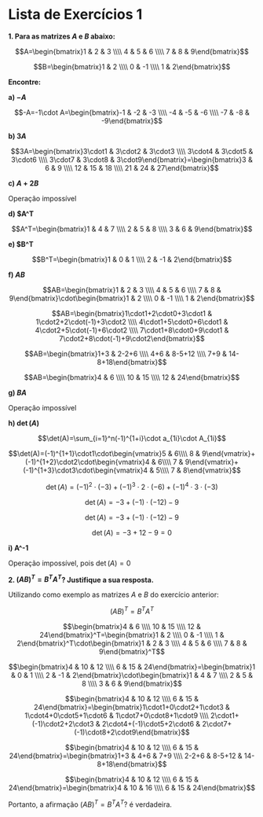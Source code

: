# Lista de Exercícios 1

**1. Para as matrizes $A$ e $B$ abaixo:**

$$A=\begin{bmatrix}1 & 2 & 3 \\\\ 4 & 5 & 6 \\\\ 7 & 8 & 9\end{bmatrix}$$

$$B=\begin{bmatrix}1 & 2 \\\\ 0 & -1 \\\\ 1 & 2\end{bmatrix}$$

**Encontre:**

**a) $-A$**

$$-A=-1\cdot A=\begin{bmatrix}-1 & -2 & -3 \\\\ -4 & -5 & -6 \\\\ -7 & -8 & -9\end{bmatrix}$$

**b) $3A$**

$$3A=\begin{bmatrix}3\cdot1 & 3\cdot2 & 3\cdot3 \\\\ 3\cdot4 & 3\cdot5 & 3\cdot6 \\\\ 3\cdot7 & 3\cdot8 & 3\cdot9\end{bmatrix}=\begin{bmatrix}3 & 6 & 9 \\\\ 12 & 15 & 18 \\\\ 21 & 24 & 27\end{bmatrix}$$

**c) $A+2B$**

Operação impossível

**d) $A^T**

$$A^T=\begin{bmatrix}1 & 4 & 7 \\\\ 2 & 5 & 8 \\\\ 3 & 6 & 9\end{bmatrix}$$

**e) $B^T**

$$B^T=\begin{bmatrix}1 & 0 & 1 \\\\ 2 & -1 & 2\end{bmatrix}$$

**f) $AB$**

$$AB=\begin{bmatrix}1 & 2 & 3 \\\\ 4 & 5 & 6 \\\\ 7 & 8 & 9\end{bmatrix}\cdot\begin{bmatrix}1 & 2 \\\\ 0 & -1 \\\\ 1 & 2\end{bmatrix}$$

$$AB=\begin{bmatrix}1\cdot1+2\cdot0+3\cdot1 & 1\cdot2+2\cdot(-1)+3\cdot2 \\\\ 4\cdot1+5\cdot0+6\cdot1 & 4\cdot2+5\cdot(-1)+6\cdot2 \\\\ 7\cdot1+8\cdot0+9\cdot1 & 7\cdot2+8\cdot(-1)+9\cdot2\end{bmatrix}$$

$$AB=\begin{bmatrix}1+3 & 2-2+6 \\\\ 4+6 & 8-5+12 \\\\ 7+9 & 14-8+18\end{bmatrix}$$

$$AB=\begin{bmatrix}4 & 6 \\\\ 10 & 15 \\\\ 12 & 24\end{bmatrix}$$

**g) $BA$**

Operação impossível

**h) $\det(A)$**

$$\det(A)=\sum_{i=1}^n(-1)^{1+i}\cdot a_{1i}\cdot A_{1i}$$

$$\det(A)=(-1)^{1+1}\cdot1\cdot\begin{vmatrix}5 & 6\\\\ 8 & 9\end{vmatrix}+(-1)^{1+2}\cdot2\cdot\begin{vmatrix}4 & 6\\\\ 7 & 9\end{vmatrix}+(-1)^{1+3}\cdot3\cdot\begin{vmatrix}4 & 5\\\\ 7 & 8\end{vmatrix}$$

$$\det(A)=(-1)^2\cdot(-3)+(-1)^3\cdot2\cdot(-6)+(-1)^4\cdot3\cdot(-3)$$

$$\det(A)=-3+(-1)\cdot(-12)-9$$

$$\det(A)=-3+(-1)\cdot(-12)-9$$

$$\det(A)=-3+12-9=0$$

**i) A^-1**

Operação impossível, pois $\det(A)=0$

**2. $(AB)^T=B^TA^T$? Justifique a sua resposta.**

Utilizando como exemplo as matrizes $A$ e $B$ do exercício anterior:

$$(AB)^T=B^TA^T$$

$$\begin{bmatrix}4 & 6 \\\\ 10 & 15 \\\\ 12 & 24\end{bmatrix}^T=\begin{bmatrix}1 & 2 \\\\ 0 & -1 \\\\ 1 & 2\end{bmatrix}^T\cdot\begin{bmatrix}1 & 2 & 3 \\\\ 4 & 5 & 6 \\\\ 7 & 8 & 9\end{bmatrix}^T$$

$$\begin{bmatrix}4 & 10 & 12 \\\\ 6 & 15 & 24\end{bmatrix}=\begin{bmatrix}1 & 0 & 1 \\\\ 2 & -1 & 2\end{bmatrix}\cdot\begin{bmatrix}1 & 4 & 7 \\\\ 2 & 5 & 8 \\\\ 3 & 6 & 9\end{bmatrix}$$

$$\begin{bmatrix}4 & 10 & 12 \\\\ 6 & 15 & 24\end{bmatrix}=\begin{bmatrix}1\cdot1+0\cdot2+1\cdot3 & 1\cdot4+0\cdot5+1\cdot6 & 1\cdot7+0\cdot8+1\cdot9 \\\\ 2\cdot1+(-1)\cdot2+2\cdot3 & 2\cdot4+(-1)\cdot5+2\cdot6 & 2\cdot7+(-1)\cdot8+2\cdot9\end{bmatrix}$$

$$\begin{bmatrix}4 & 10 & 12 \\\\ 6 & 15 & 24\end{bmatrix}=\begin{bmatrix}1+3 & 4+6 & 7+9 \\\\ 2-2+6 & 8-5+12 & 14-8+18\end{bmatrix}$$

$$\begin{bmatrix}4 & 10 & 12 \\\\ 6 & 15 & 24\end{bmatrix}=\begin{bmatrix}4 & 10 & 16 \\\\ 6 & 15 & 24\end{bmatrix}$$

Portanto, a afirmação $(AB)^T=B^TA^T$? é verdadeira.
